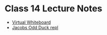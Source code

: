 # Class 14 Lecture Notes

* [Virtual Whiteboard](https://projects.invisionapp.com/freehand/document/4h0aDjfxa)
* [Jacobs Odd Duck repl](https://replit.com/@JacobKnaack/Odd-Duck-Products)
